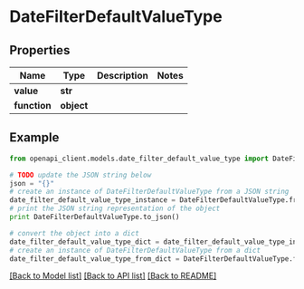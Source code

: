 # DateFilterDefaultValueType


## Properties
Name | Type | Description | Notes
------------ | ------------- | ------------- | -------------
**value** | **str** |  | 
**function** | **object** |  | 

## Example

```python
from openapi_client.models.date_filter_default_value_type import DateFilterDefaultValueType

# TODO update the JSON string below
json = "{}"
# create an instance of DateFilterDefaultValueType from a JSON string
date_filter_default_value_type_instance = DateFilterDefaultValueType.from_json(json)
# print the JSON string representation of the object
print DateFilterDefaultValueType.to_json()

# convert the object into a dict
date_filter_default_value_type_dict = date_filter_default_value_type_instance.to_dict()
# create an instance of DateFilterDefaultValueType from a dict
date_filter_default_value_type_from_dict = DateFilterDefaultValueType.from_dict(date_filter_default_value_type_dict)
```
[[Back to Model list]](../README.md#documentation-for-models) [[Back to API list]](../README.md#documentation-for-api-endpoints) [[Back to README]](../README.md)


